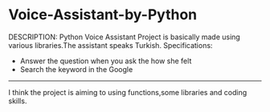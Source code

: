 # Voice-Assistant-by-Python
DESCRIPTION:
Python Voice Assistant Project is basically made using various libraries.The assistant speaks Turkish.
Specifications:
* Answer the question when you ask the how she felt 
* Search the keyword in the Google
------------------------------------------------------------------------------------------------
I think the project is aiming to using functions,some libraries and coding skills.

